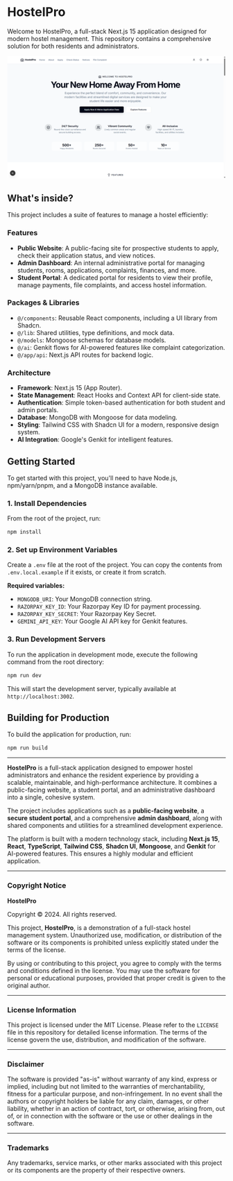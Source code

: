 # HostelPro

Welcome to HostelPro, a full-stack Next.js 15 application designed for modern hostel management. This repository contains a comprehensive solution for both residents and administrators.

![HostelPro](./public/images/HostelPro.png)

## What's inside?

This project includes a suite of features to manage a hostel efficiently:

### Features

-   **Public Website**: A public-facing site for prospective students to apply, check their application status, and view notices.
-   **Admin Dashboard**: An internal administrative portal for managing students, rooms, applications, complaints, finances, and more.
-   **Student Portal**: A dedicated portal for residents to view their profile, manage payments, file complaints, and access hostel information.

### Packages & Libraries

-   `@/components`: Reusable React components, including a UI library from Shadcn.
-   `@/lib`: Shared utilities, type definitions, and mock data.
-   `@/models`: Mongoose schemas for database models.
-   `@/ai`: Genkit flows for AI-powered features like complaint categorization.
-   `@/app/api`: Next.js API routes for backend logic.

### Architecture

-   **Framework**: Next.js 15 (App Router).
-   **State Management**: React Hooks and Context API for client-side state.
-   **Authentication**: Simple token-based authentication for both student and admin portals.
-   **Database**: MongoDB with Mongoose for data modeling.
-   **Styling**: Tailwind CSS with Shadcn UI for a modern, responsive design system.
-   **AI Integration**: Google's Genkit for intelligent features.

## Getting Started

To get started with this project, you'll need to have Node.js, npm/yarn/pnpm, and a MongoDB instance available.

### 1. Install Dependencies

From the root of the project, run:

```bash
npm install
```

### 2. Set up Environment Variables

Create a `.env` file at the root of the project. You can copy the contents from `.env.local.example` if it exists, or create it from scratch.

**Required variables:**

-   `MONGODB_URI`: Your MongoDB connection string.
-   `RAZORPAY_KEY_ID`: Your Razorpay Key ID for payment processing.
-   `RAZORPAY_KEY_SECRET`: Your Razorpay Key Secret.
-   `GEMINI_API_KEY`: Your Google AI API key for Genkit features.

### 3. Run Development Servers

To run the application in development mode, execute the following command from the root directory:

```bash
npm run dev
```

This will start the development server, typically available at `http://localhost:3002`.

## Building for Production

To build the application for production, run:

```bash
npm run build
```

---

**HostelPro** is a full-stack application designed to empower hostel administrators and enhance the resident experience by providing a scalable, maintainable, and high-performance architecture. It combines a public-facing website, a student portal, and an administrative dashboard into a single, cohesive system.

The project includes applications such as a **public-facing website**, a **secure student portal**, and a comprehensive **admin dashboard**, along with shared components and utilities for a streamlined development experience.

The platform is built with a modern technology stack, including **Next.js 15**, **React**, **TypeScript**, **Tailwind CSS**, **Shadcn UI**, **Mongoose**, and **Genkit** for AI-powered features. This ensures a highly modular and efficient application.

---

### Copyright Notice

**HostelPro**

Copyright © 2024. All rights reserved.

This project, **HostelPro**, is a demonstration of a full-stack hostel management system. Unauthorized use, modification, or distribution of the software or its components is prohibited unless explicitly stated under the terms of the license.

By using or contributing to this project, you agree to comply with the terms and conditions defined in the license. You may use the software for personal or educational purposes, provided that proper credit is given to the original author.

---

### License Information

This project is licensed under the MIT License. Please refer to the `LICENSE` file in this repository for detailed license information. The terms of the license govern the use, distribution, and modification of the software.

---

### Disclaimer

The software is provided "as-is" without warranty of any kind, express or implied, including but not limited to the warranties of merchantability, fitness for a particular purpose, and non-infringement. In no event shall the authors or copyright holders be liable for any claim, damages, or other liability, whether in an action of contract, tort, or otherwise, arising from, out of, or in connection with the software or the use or other dealings in the software.

---

### Trademarks

Any trademarks, service marks, or other marks associated with this project or its components are the property of their respective owners.
